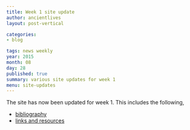 ```yaml
---
title: Week 1 site update
author: ancientlives
layout: post-vertical

categories:
- blog

tags: news weekly
year: 2015
month: 08
day: 28
published: true
summary: various site updates for week 1
menu: site-updates
---
```


The site has now been updated for week 1. This includes the following,

* [bibliography](/bibliography)
* [links and resources](/links)
